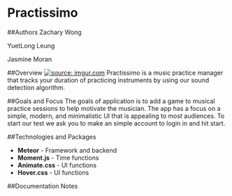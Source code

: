 # Practissimo

##Authors
Zachary Wong

YuetLong Leung

Jasmine Moran

##Overview
<a href="http://imgur.com/ECWdRh7.png"><img src="http://i.imgur.com/ECWdRh7.png" title="source: imgur.com" /></a>
Practissimo is a music practice manager that tracks your duration of practicing instruments by using our sound detection algorithm.

##Goals and Focus
The goals of application is to add a game to musical practice sessions to help motivate the musician.  The app has a focus on a simple, modern, and minimalistic UI that is appealing to most audiences.  To start our test we ask you to make an simple account to login in and hit start.

##Technologies and Packages

* **Meteor** - Framework and backend
* **Moment.js** - Time functions
* **Animate.css** - UI functions
* **Hover.css** - UI functions

##Documentation Notes


